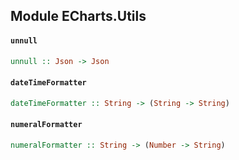 ## Module ECharts.Utils

#### `unnull`

``` purescript
unnull :: Json -> Json
```

#### `dateTimeFormatter`

``` purescript
dateTimeFormatter :: String -> (String -> String)
```

#### `numeralFormatter`

``` purescript
numeralFormatter :: String -> (Number -> String)
```


